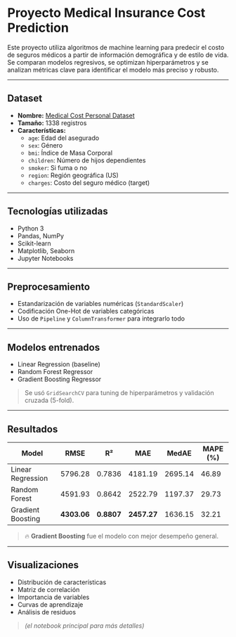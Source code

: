 # Proyecto Medical Insurance Cost Prediction

Este proyecto utiliza algoritmos de machine learning para predecir el costo de seguros médicos a partir de información demográfica y de estilo de vida. Se comparan modelos regresivos, se optimizan hiperparámetros y se analizan métricas clave para identificar el modelo más preciso y robusto.

---

## Dataset

- **Nombre:** [Medical Cost Personal Dataset](https://www.kaggle.com/datasets/mirichoi0218/insurance)
- **Tamaño:** 1338 registros
- **Características:**
  - `age`: Edad del asegurado
  - `sex`: Género
  - `bmi`: Índice de Masa Corporal
  - `children`: Número de hijos dependientes
  - `smoker`: Si fuma o no
  - `region`: Región geográfica (US)
  - `charges`: Costo del seguro médico (target)

---

## Tecnologías utilizadas

- Python 3
- Pandas, NumPy
- Scikit-learn
- Matplotlib, Seaborn
- Jupyter Notebooks

---

## Preprocesamiento

- Estandarización de variables numéricas (`StandardScaler`)
- Codificación One-Hot de variables categóricas
- Uso de `Pipeline` y `ColumnTransformer` para integrarlo todo

---

## Modelos entrenados

- Linear Regression (baseline)
- Random Forest Regressor
- Gradient Boosting Regressor

> Se usó `GridSearchCV` para tuning de hiperparámetros y validación cruzada (5-fold).

---

## Resultados

| Model              | RMSE   | R²      | MAE   | MedAE | MAPE (%) |
|-------------------|--------|---------|-------|--------|-----------|
| Linear Regression | 5796.28 | 0.7836 | 4181.19 | 2695.14 | 46.89 |
| Random Forest     | 4591.93 | 0.8642 | 2522.79 | 1197.37 | 29.73 |
| Gradient Boosting | **4303.06** | **0.8807** | **2457.27** | 1636.15 | 32.21 |

> 🔥 **Gradient Boosting** fue el modelo con mejor desempeño general.

---

## Visualizaciones

- Distribución de características
- Matriz de correlación
- Importancia de variables
- Curvas de aprendizaje
- Análisis de residuos

> _(el notebook principal para más detalles)_

